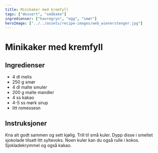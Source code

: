 ```yaml
---
title: Minikaker med kremfyll
tags: ["dessert", "småkake"]
ingredienser: ["havregryn", "egg", "smør"]
heroImage: ["../../assets/recipe-images/web_wienerstenger.jpg"]
---
```


# Minikaker med kremfyll

## Ingredienser

- 4 dl melis
- 250 g smør
- 4 dl malte smuler
- 200 g malte mandler
- 4 ss kakao
- 4-5 ss mørk sirup
- litt romessesn

## Instruksjoner

Kna alt godt sammen og sett kjølig. Trill til små kuler. Dypp disse i smeltet sjokolade tilsatt litt syltevoks. Noen kuler kan du også rulle i kokos. Sjokladekrymmel og også kakao.
